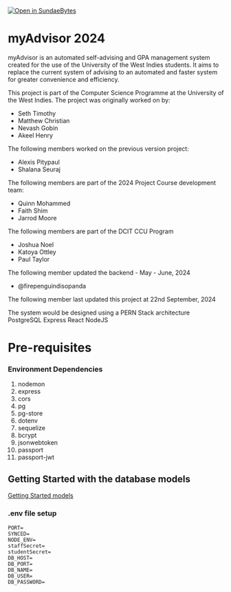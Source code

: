 [![Open in SundaeBytes](https://www.kwasi.dev/web/image/1049-9d47fb8a/button.png)](https://devops.sundaebytestt.com/templates/github-devenv/workspace?param.Base+Image=sundaebytes%2Fubuntu-base-nodesktop-devenv-web-multieditor%3Alatest&param.CPU+Allocation=4096&param.RAM+Allocation=4096&param.git_repo=git@github.com:uwidcit/myAdvisorDev.git)

# myAdvisor 2024
myAdvisor is an automated self-advising and GPA management system created for the use of the University of the West Indies students.
It aims to replace the current system of advising to an automated and faster system for greater convenience and efficiency.

This project is part of the Computer Science Programme at the University of the West Indies.
The project was originally worked on by:
- Seth Timothy
- Matthew Christian
- Nevash Gobin
- Akeel Henry

The following members worked on the previous version project:
- Alexis Pitypaul
- Shalana Seuraj

The following members are part of the 2024 Project Course development team:
- Quinn Mohammed
- Faith Shim
- Jarrod Moore

The following members are part of the DCIT CCU Program
- Joshua Noel
- Katoya Ottley
- Paul Taylor

The following member updated the backend - May - June, 2024
- @firepenguindisopanda

The following member last updated this project at 22nd September, 2024

The system would be designed using a PERN Stack architecture
PostgreSQL
Express
React
NodeJS

# Pre-requisites
### Environment Dependencies
1. nodemon
2. express
3. cors
4. pg
5. pg-store
6. dotenv
7. sequelize
8. bcrypt
9. jsonwebtoken
10. passport
11. passport-jwt

## Getting Started with the database models

[Getting Started models](docs/models.md)

### .env file setup

```
PORT=
SYNCED=
NODE_ENV=
staffSecret=
studentSecret=
DB_HOST=
DB_PORT=
DB_NAME=
DB_USER=
DB_PASSWORD=
```
